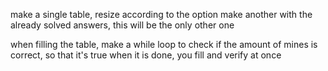 make a single table, resize according to the option
make another with the already solved answers, this will be the only other one

when filling the table, make a while loop to check if the amount of mines is correct, so that it's true when it is done, you fill and verify at once

